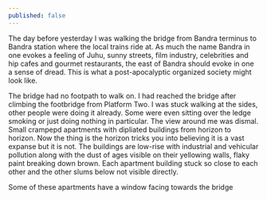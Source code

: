 ```yaml
---
published: false
---
```

The day before yesterday I was walking the bridge from Bandra terminus to Bandra station where the local trains ride at. As much the name Bandra in one evokes a feeling of Juhu, sunny streets, film industry, celebrities and hip cafes and gourmet restaurants, the east of Bandra should evoke in one a sense of dread. This is what a post-apocalyptic organized society might look like.

The bridge had no footpath to walk on. I had reached the bridge after climbing the footbridge from Platform Two. I was stuck walking at the sides, other people were doing it already. Some were even sitting over the ledge smoking or just doing nothing in particular. The view around me was dismal. Small crampepd apartments with dipliated buildings from horizon to horizon. Now the thing is the horizon tricks you into believing it is a vast expanse but it is not. The buildings are low-rise with industrial and vehicular pollution along with the dust of ages visible on their yellowing walls, flaky paint breaking down brown. Each apartment building stuck so close to each other and the other slums below not visible directly.

Some of these apartments have a window facing towards the bridge 